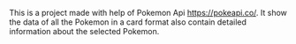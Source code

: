 This is a project made with help of Pokemon Api https://pokeapi.co/.
It show the data of all the Pokemon in a card format also contain detailed information about the selected Pokemon.
